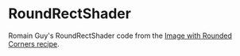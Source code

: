 # RoundRectShader
Romain Guy's RoundRectShader code from the [Image with Rounded Corners recipe](http://www.curious-creature.com/2012/12/11/android-recipe-1-image-with-rounded-corners/comment-page-1/).
